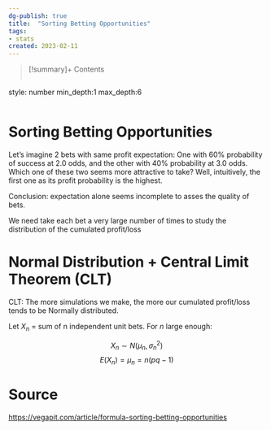 ```yaml
---
dg-publish: true
title:  "Sorting Betting Opportunities"
tags:
- stats
created: 2023-02-11
---
```


>[!summary]+ Contents
>```toc
style: number
min_depth:1
max_depth:6 
>```


# Sorting Betting Opportunities
Let’s imagine 2 bets with same profit expectation: One with 60% probability of success at 2.0 odds, and the other with 40% probability at 3.0 odds. Which one of these two seems more attractive to take? Well, intuitively, the first one as its profit probability is the highest.

Conclusion: expectation alone seems incomplete to asses the quality of bets.

We need take each bet a very large number of times to study the distribution of the cumulated profit/loss


# Normal Distribution + Central Limit Theorem (CLT)

CLT: The more simulations we make, the more our cumulated profit/loss tends to be Normally distributed.

Let $X_n$ = sum of n independent unit bets.
For $n$ large enough:

$$X_n \sim N(\mu_n, \sigma^2_n)$$ $$E(X_n) = \mu_n = n(pq-1)$$


# Source
https://vegapit.com/article/formula-sorting-betting-opportunities